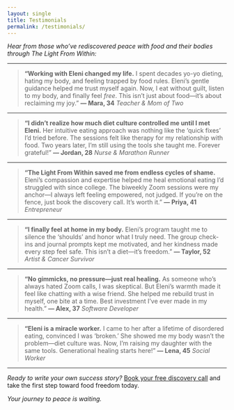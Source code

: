 ```yaml
---
layout: single
title: Testimonials
permalink: /testimonials/
---
```


*Hear from those who’ve rediscovered peace with food and their bodies through The Light From Within:*

---

> **“Working with Eleni changed my life.**
> I spent decades yo-yo dieting, hating my body, and feeling trapped by food rules. Eleni’s gentle guidance helped me trust myself again. Now, I eat without guilt, listen to my body, and finally feel *free*. This isn’t just about food—it’s about reclaiming my joy.”
> **— Mara, 34**
> *Teacher & Mom of Two*

---

> **“I didn’t realize how much diet culture controlled me until I met Eleni.**
> Her intuitive eating approach was nothing like the ‘quick fixes’ I’d tried before. The sessions felt like therapy for my relationship with food. Two years later, I’m still using the tools she taught me. Forever grateful!”
> **— Jordan, 28**
> *Nurse & Marathon Runner*

---

> **“The Light From Within saved me from endless cycles of shame.**
> Eleni’s compassion and expertise helped me heal emotional eating I’d struggled with since college. The biweekly Zoom sessions were my anchor—I always left feeling empowered, not judged. If you’re on the fence, just book the discovery call. It’s worth it.”
> **— Priya, 41**
> *Entrepreneur*

---

> **“I finally feel at home in my body.**
> Eleni’s program taught me to silence the ‘shoulds’ and honor what I truly need. The group check-ins and journal prompts kept me motivated, and her kindness made every step feel safe. This isn’t a diet—it’s freedom.”
> **— Taylor, 52**
> *Artist & Cancer Survivor*

---

> **“No gimmicks, no pressure—just real healing.**
> As someone who’s always hated Zoom calls, I was skeptical. But Eleni’s warmth made it feel like chatting with a wise friend. She helped me rebuild trust in myself, one bite at a time. Best investment I’ve ever made in my health.”
> **— Alex, 37**
> *Software Developer*

---

> **“Eleni is a miracle worker.**
> I came to her after a lifetime of disordered eating, convinced I was ‘broken.’ She showed me my body wasn’t the problem—diet culture was. Now, I’m raising my daughter with the same tools. Generational healing starts here!”
> **— Lena, 45**
> *Social Worker*

---

*Ready to write your own success story?*
[Book your free discovery call](TODO) and take the first step toward food freedom today.

*Your journey to peace is waiting.*
